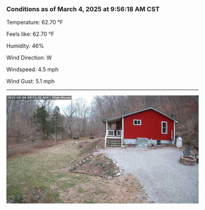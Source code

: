 ### Conditions as of March 4, 2025 at 9:56:18 AM CST 

Temperature: 62.70 &deg;F

Feels like: 62.70 &deg;F

Humidity: 46%

Wind Direction: W

Windspeed: 4.5 mph

Wind Gust: 5.1 mph

---

<img src="./images/latest.jpeg"/>


